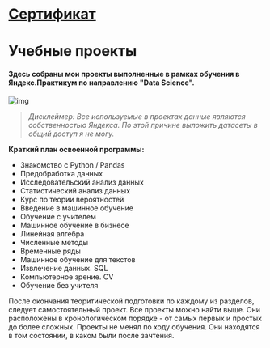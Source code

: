 # [Сертификат](https://disk.yandex.ru/i/7NpYOrZx5PIcqQ)

# Учебные проекты
#### Здесь собраны мои проекты выполненные в рамках обучения в Яндекс.Практикум по направлению "Data Science". 
![img](https://games.chitai-gorod.ru/img/questions/2/partners/praktikum.png)

> *Дисклеймер: Все используемые в проектах данные являются собственностью Яндекса. По этой причине выложить датасеты в общий доступ я не могу.*

**Краткий план освоенной программы:**
- Знакомство с Python / Pandas
- Предобработка данных
- Исследовательский анализ данных
- Статистический анализ данных
- Курс по теории вероятностей
- Введение в машинное обучение
- Обучение с учителем
- Машинное обучение в бизнесе
- Линейная алгебра
- Численные методы
- Временные ряды
- Машинное обучение для текстов
- Извлечение данных. SQL
- Компьютерное зрение. CV
- Обучение без учителя

После окончания теоритической подготовки по каждому из разделов, следует самостоятельный проект. Все проекты можно найти выше. Они расположены в хронологическом порядке - от самых первых и простых до более сложных. Проекты не менял по ходу обучения. Они находятся в том состоянии, в каком были после зачтения.
